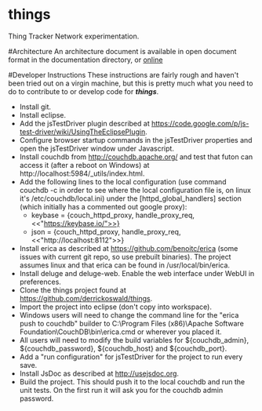 things
======

Thing Tracker Network experimentation.

#Architecture
An architecture document is available in open document format in the documentation directory, or [online](tutorials/things%20Architecture.md)

#Developer Instructions
These instructions are fairly rough and haven't been tried out on a virgin machine, but this is pretty much what you need to do to contribute to or develop code for **_things_**.
* Install git.
* Install eclipse.
* Add the jsTestDriver plugin described at https://code.google.com/p/js-test-driver/wiki/UsingTheEclipsePlugin.
* Configure browser startup commands in the jsTestDriver properties and open the jsTestDriver window under Javascript.
* Install couchdb from http://couchdb.apache.org/ and test that futon can access it (after a reboot on Windows) at http://localhost:5984/_utils/index.html.
* Add the following lines to the local configuration (use command couchdb -c in order to see where the local configuration file is, on linux it's /etc/couchdb/local.ini) under the [httpd_global_handlers] section (which initially has a commented out google proxy):
  * keybase = {couch_httpd_proxy, handle_proxy_req, <<"https://keybase.io/">>}
  * json = {couch_httpd_proxy, handle_proxy_req, <<"http://localhost:8112">>}
* Install erica as described at https://github.com/benoitc/erica (some issues with current git repo, so use prebuilt binaries). The project assumes linux and that erica can be found in /usr/local/bin/erica.
* Install deluge and deluge-web. Enable the web interface under WebUI in preferences.
* Clone the things project found at https://github.com/derrickoswald/things.
* Import the project into eclipse (don't copy into workspace).
* Windows users will need to change the command line for the "erica push to couchdb" builder to C:\Program Files (x86)\Apache Software Foundation\CouchDB\bin\erica.cmd or wherever you placed it.
* All users will need to modify the build variables for ${couchdb_admin}, ${couchdb_password}, ${couchdb_host} and ${couchdb_port}.
* Add a "run configuration" for jsTestDriver for the project to run every save.
* Install JsDoc as described at http://usejsdoc.org.
* Build the project. This should push it to the local couchdb and run the unit tests. On the first run it will ask you for the couchdb admin password.
